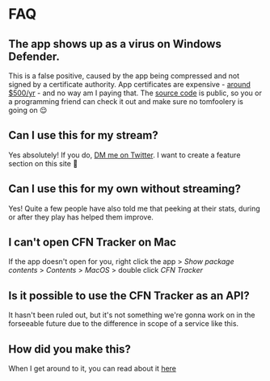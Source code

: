 # FAQ

## The app shows up as a virus on Windows Defender.
This is a false positive, caused by the app being compressed and not signed by a certificate authority. App certificates are expensive - [around $500/yr](https://order.digicert.com/step1/code_signing) - and no way am I paying that. The [source code](https://github.com/williamsjokvist/cfn-tracker) is public, so you or a programming friend can check it out and make sure no tomfoolery is going on 😌

## Can I use this for my stream?
Yes absolutely! If you do, [DM me on Twitter](https://twitter.com/GreenSoap_). I want to create a feature section on this site 💪

## Can I use this for my own without streaming?
Yes! Quite a few people have also told me that peeking at their stats, during or after they play has helped them improve.

## I can't open CFN Tracker on Mac
If the app doesn't open for you, right click the app > *Show package contents* > *Contents* > *MacOS* > double click *CFN Tracker*

## Is it possible to use the CFN Tracker as an API?
It hasn't been ruled out, but it's not something we're gonna work on in the forseeable future due to the difference in scope of a service like this.

## How did you make this?
When I get around to it, you can read about it [here](https://www.williamsjokvist.se/cases/cfn-tracker)
